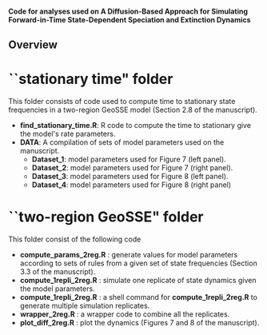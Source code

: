 #### Code for analyses used on **A Diffusion-Based Approach for Simulating Forward-in-Time State-Dependent Speciation and Extinction Dynamics**

## Overview 

# **``stationary time"**  folder 

This folder consists of code used to compute time to stationary state frequencies in a two-region GeoSSE model (Section 2.8 of the manuscript). 

- **find_stationary_time.R**: R code to compute the time to stationary give the model's rate parameters. 
- **DATA**: A compilation of sets of model parameters used on the manuscript.
   - **Dataset_1**: model parameters used for Figure 7 (left panel).
   - **Dataset_2**: model parameters used for Figure 7 (right panel). 
   - **Dataset_3**: model parameters used for Figure 8 (left panel). 
   - **Dataset_4**: model parameters used for Figure 8 (right panel)
   
# **``two-region GeoSSE"** folder

This folder consist of the following code 

- **compute_params_2reg.R**	: generate values for model parameters according to sets of rules from a given set of state frequencies (Section 3.3 of the manuscript). 
- **compute_1repli_2reg.R**	: simulate one replicate of state dynamics given the model parameters. 
- **compute_1repli_2reg.R**	: a shell command for **compute_1repli_2reg.R** to generate multiple simulation replicates. 
- **wrapper_2reg.R**			: a wrapper code to combine all the replicates. 
- **plot_diff_2reg.R**			: plot the dynamics (Figures 7 and 8 of the manuscript). 
